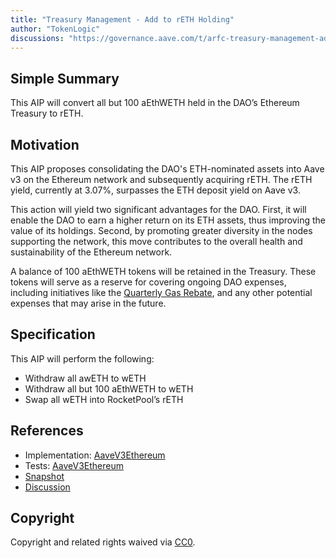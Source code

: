 ```yaml
---
title: "Treasury Management - Add to rETH Holding"
author: "TokenLogic"
discussions: "https://governance.aave.com/t/arfc-treasury-management-add-to-reth-holding/15123"
---
```


## Simple Summary

This AIP will convert all but 100 aEthWETH held in the DAO’s Ethereum Treasury to rETH.

## Motivation

This AIP proposes consolidating the DAO's ETH-nominated assets into Aave v3 on the Ethereum network and subsequently acquiring rETH. The rETH yield, currently at 3.07%, surpasses the ETH deposit yield on Aave v3.

This action will yield two significant advantages for the DAO. First, it will enable the DAO to earn a higher return on its ETH assets, thus improving the value of its holdings. Second, by promoting greater diversity in the nodes supporting the network, this move contributes to the overall health and sustainability of the Ethereum network.

A balance of 100 aEthWETH tokens will be retained in the Treasury. These tokens will serve as a reserve for covering ongoing DAO expenses, including initiatives like the [Quarterly Gas Rebate](https://governance.aave.com/t/arfc-quarterly-gas-rebate-distribution-august-2023/14680), and any other potential expenses that may arise in the future.

## Specification

This AIP will perform the following:

- Withdraw all awETH to wETH
- Withdraw all but 100 aEthWETH to wETH
- Swap all wETH into RocketPool’s rETH

## References

- Implementation: [AaveV3Ethereum](https://github.com/bgd-labs/aave-proposals-v3/blob/main/src/20231103_AaveV3Ethereum_TreasuryManagementAddToRETHHolding/AaveV3Ethereum_TreasuryManagementAddToRETHHolding_20231103.sol)
- Tests: [AaveV3Ethereum](https://github.com/bgd-labs/aave-proposals-v3/blob/main/src/20231103_AaveV3Ethereum_TreasuryManagementAddToRETHHolding/AaveV3Ethereum_TreasuryManagementAddToRETHHolding_20231103.t.sol)
- [Snapshot](https://snapshot.org/#/aave.eth/proposal/0x80493cdca3b1893e198802cd245e6e3c00f5fcd0b37c09aa41765b17419a71fe)
- [Discussion](https://governance.aave.com/t/arfc-treasury-management-add-to-reth-holding/15123)

## Copyright

Copyright and related rights waived via [CC0](https://creativecommons.org/publicdomain/zero/1.0/).
